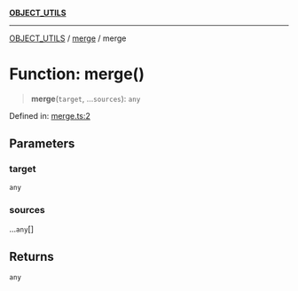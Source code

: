 [**OBJECT_UTILS**](../../README.md)

***

[OBJECT_UTILS](../../README.md) / [merge](../README.md) / merge

# Function: merge()

> **merge**(`target`, ...`sources`): `any`

Defined in: [merge.ts:2](https://github.com/dailker/everyutil/blob/41b2b91e0d43fdbbea18f7ea0bcf4029dd413f41/src/object/merge.ts#L2)

## Parameters

### target

`any`

### sources

...`any`[]

## Returns

`any`
